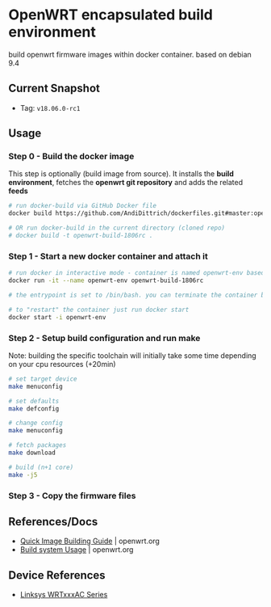 OpenWRT encapsulated build environment
========================================

build openwrt firmware images within docker container. based on debian 9.4

Current Snapshot
-------------------

* Tag: `v18.06.0-rc1`

Usage
-------------------

### Step 0 - Build the docker image ###

This step is optionally (build image from source). It installs the **build environment**, fetches the **openwrt git repository** and adds the related **feeds**

```bash
# run docker-build via GitHub Docker file
docker build https://github.com/AndiDittrich/dockerfiles.git#master:openwrt-build

# OR run docker-build in the current directory (cloned repo)
# docker build -t openwrt-build-1806rc .
```

### Step 1 - Start a new docker container and attach it ###

```bash
# run docker in interactive mode - container is named openwrt-env based on previous created image
docker run -it --name openwrt-env openwrt-build-1806rc

# the entrypoint is set to /bin/bash. you can terminate the container by typing "exit<enter>"

# to "restart" the container just run docker start
docker start -i openwrt-env
```

### Step 2 - Setup build configuration and run make ###

Note: building the specific toolchain will initially take some time depending on your cpu resources (+20min)

```bash
# set target device
make menuconfig

# set defaults
make defconfig

# change config
make menuconfig

# fetch packages
make download

# build (n+1 core)
make -j5
```

### Step 3 - Copy the firmware files ###



References/Docs
-------------------

* [Quick Image Building Guide](https://openwrt.org/docs/guide-developer/quickstart-build-images) | openwrt.org
* [Build system Usage](https://openwrt.org/docs/guide-developer/build-system/use-buildsystem) | openwrt.org


Device References 
-------------------

* [Linksys WRTxxxAC Series](https://openwrt.org/toh/linksys/wrt_ac_series)